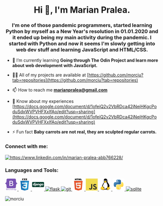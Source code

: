 <h1 align="center">Hi 👋, I'm Marian Pralea.</h1>
<h3 align="center">I'm one of those pandemic programmers, started learning Python by myself as a New Year's resolution in 01.01.2020 and it ended up being my main activity during the pandemic. I started with Python and now it seems I'm slowly getting into web dev stuff and learning JavaScript and HTML/CSS.</h3>

- 🌱 I’m currently learning **Going through The Odin Project and learn more about web development with JavaScript.**

- 👨‍💻 All of my projects are available at [https://github.com/morciu?tab=repositories](https://github.com/morciu?tab=repositories)

- 📫 How to reach me **marianpralea@gmail.com**

- 📄 Know about my experiences [https://docs.google.com/document/d/1ofeiQ2v2VbRDca42jNejHKgcPoduSdxWVPVHFXxIfAo/edit?usp=sharing](https://docs.google.com/document/d/1ofeiQ2v2VbRDca42jNejHKgcPoduSdxWVPVHFXxIfAo/edit?usp=sharing)

- ⚡ Fun fact **Baby carrots are not real, they are sculpted regular carrots.**

<h3 align="left">Connect with me:</h3>
<p align="left">
<a href="https://linkedin.com/in/https://www.linkedin.com/in/marian-pralea-abb766228/" target="blank"><img align="center" src="https://raw.githubusercontent.com/rahuldkjain/github-profile-readme-generator/master/src/images/icons/Social/linked-in-alt.svg" alt="https://www.linkedin.com/in/marian-pralea-abb766228/" height="30" width="40" /></a>
</p>

<h3 align="left">Languages and Tools:</h3>
<p align="left"> <a href="https://getbootstrap.com" target="_blank" rel="noreferrer"> <img src="https://raw.githubusercontent.com/devicons/devicon/master/icons/bootstrap/bootstrap-plain-wordmark.svg" alt="bootstrap" width="40" height="40"/> </a> <a href="https://www.w3schools.com/css/" target="_blank" rel="noreferrer"> <img src="https://raw.githubusercontent.com/devicons/devicon/master/icons/css3/css3-original-wordmark.svg" alt="css3" width="40" height="40"/> </a> <a href="https://www.djangoproject.com/" target="_blank" rel="noreferrer"> <img src="https://raw.githubusercontent.com/devicons/devicon/master/icons/django/django-original.svg" alt="django" width="40" height="40"/> </a> <a href="https://flask.palletsprojects.com/" target="_blank" rel="noreferrer"> <img src="https://www.vectorlogo.zone/logos/pocoo_flask/pocoo_flask-icon.svg" alt="flask" width="40" height="40"/> </a> <a href="https://git-scm.com/" target="_blank" rel="noreferrer"> <img src="https://www.vectorlogo.zone/logos/git-scm/git-scm-icon.svg" alt="git" width="40" height="40"/> </a> <a href="https://www.w3.org/html/" target="_blank" rel="noreferrer"> <img src="https://raw.githubusercontent.com/devicons/devicon/master/icons/html5/html5-original-wordmark.svg" alt="html5" width="40" height="40"/> </a> <a href="https://developer.mozilla.org/en-US/docs/Web/JavaScript" target="_blank" rel="noreferrer"> <img src="https://raw.githubusercontent.com/devicons/devicon/master/icons/javascript/javascript-original.svg" alt="javascript" width="40" height="40"/> </a> <a href="https://www.linux.org/" target="_blank" rel="noreferrer"> <img src="https://raw.githubusercontent.com/devicons/devicon/master/icons/linux/linux-original.svg" alt="linux" width="40" height="40"/> </a> <a href="https://www.python.org" target="_blank" rel="noreferrer"> <img src="https://raw.githubusercontent.com/devicons/devicon/master/icons/python/python-original.svg" alt="python" width="40" height="40"/> </a> <a href="https://www.sqlite.org/" target="_blank" rel="noreferrer"> <img src="https://www.vectorlogo.zone/logos/sqlite/sqlite-icon.svg" alt="sqlite" width="40" height="40"/> </a> </p>

<p><img align="center" src="https://github-readme-streak-stats.herokuapp.com/?user=morciu&" alt="morciu" /></p>
